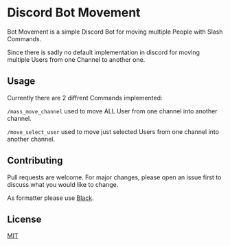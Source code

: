 # Discord Bot Movement

Bot Movement is a simple Discord Bot for moving multiple People with Slash 
Commands.

Since there is sadly no default implementation in discord for moving multiple
Users from one Channel to another one.

## Usage

Currently there are 2 diffrent Commands implemented:

``/mass_move_channel`` used to move ALL User from one channel into another 
channel.

``/move_select_user`` used to move just selected Users from one channel into 
another channel.

## Contributing

Pull requests are welcome. For major changes, please open an issue first
to discuss what you would like to change.

As formatter please use [Black](https://black.readthedocs.io/en/stable/).

## License

[MIT](https://github.com/toalba/discord_bot_movement/blob/main/LICENSE)
